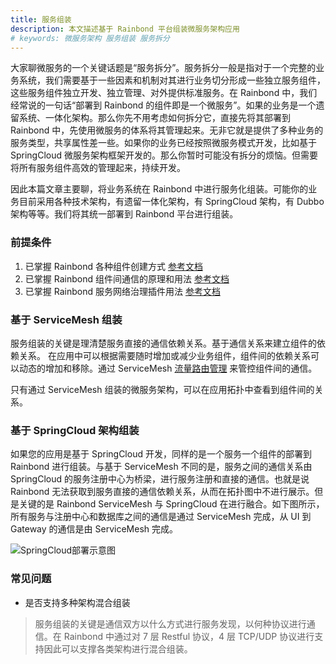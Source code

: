 ```yaml
---
title: 服务组装
description: 本文描述基于 Rainbond 平台组装微服务架构应用
# keywords: 微服务架构 服务组装 服务拆分
---
```


大家聊微服务的一个关键话题是“服务拆分”。服务拆分一般是指对于一个完整的业务系统，我们需要基于一些因素和机制对其进行业务切分形成一些独立服务组件，这些服务组件独立开发、独立管理、对外提供标准服务。在 Rainbond 中，我们经常说的一句话“部署到 Rainbond 的组件即是一个微服务”。如果的业务是一个遗留系统、一体化架构。那么你先不用考虑如何拆分它，直接先将其部署到 Rainbond 中，先使用微服务的体系将其管理起来。无非它就是提供了多种业务的服务类型，共享属性差一些。如果你的业务已经按照微服务模式开发，比如基于 SpringCloud 微服务架构框架开发的。那么你暂时可能没有拆分的烦恼。但需要将所有服务组件高效的管理起来，持续开发。

因此本篇文章主要聊，将业务系统在 Rainbond 中进行服务化组装。可能你的业务目前采用各种技术架构，有遗留一体化架构，有 SpringCloud 架构，有 Dubbo 架构等等。我们将其统一部署到 Rainbond 平台进行组装。

### 前提条件

1. 已掌握 Rainbond 各种组件创建方式 [参考文档](../../component-create/creation-process)
2. 已掌握 Rainbond 组件间通信的原理和用法 [参考文档](../../user-manual/component-connection/regist_and_discover)
3. 已掌握 Rainbond 服务网络治理插件用法 [参考文档](../../user-manual/plugin-manage/new-plugin)

### 基于 ServiceMesh 组装

服务组装的关键是理清楚服务直接的通信依赖关系。基于通信关系来建立组件的依赖关系。 在应用中可以根据需要随时增加或减少业务组件，组件间的依赖关系可以动态的增加和移除。通过 ServiceMesh [流量路由管理](./network-visualization) 来管控组件间的通信。

只有通过 ServiceMesh 组装的微服务架构，可以在应用拓扑中查看到组件间的关系。

### 基于 SpringCloud 架构组装

如果您的应用是基于 SpringCloud 开发，同样的是一个服务一个组件的部署到 Rainbond 进行组装。与基于 ServiceMesh 不同的是，服务之间的通信关系由 SpringCloud 的服务注册中心为桥梁，进行服务注册和直接的通信。也就是说 Rainbond 无法获取到服务直接的通信依赖关系，从而在拓扑图中不进行展示。但是关键的是 Rainbond ServiceMesh 与 SpringCloud 在进行融合。如下图所示，所有服务与注册中心和数据库之间的通信是通过 ServiceMesh 完成，从 UI 到 Gateway 的通信是由 ServiceMesh 完成。

![SpringCloud部署示意图](https://grstatic.oss-cn-shanghai.aliyuncs.com/docs/5.2/SpringCloud.png)

### 常见问题

- 是否支持多种架构混合组装

> 服务组装的关键是通信双方以什么方式进行服务发现，以何种协议进行通信。在 Rainbond 中通过对 7 层 Restful 协议，4 层 TCP/UDP 协议进行支持因此可以支撑各类架构进行混合组装。
